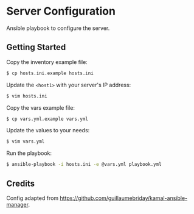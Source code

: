 # Server Configuration

Ansible playbook to configure the server.

## Getting Started

Copy the inventory example file:

```bash
$ cp hosts.ini.example hosts.ini
```

Update the `<host1>` with your server's IP address:

```bash
$ vim hosts.ini
```

Copy the vars example file:

```bash
$ cp vars.yml.example vars.yml
```

Update the values to your needs:

```bash
$ vim vars.yml
```

Run the playbook:

```bash
$ ansible-playbook -i hosts.ini -e @vars.yml playbook.yml
```

## Credits

Config adapted from https://github.com/guillaumebriday/kamal-ansible-manager.
